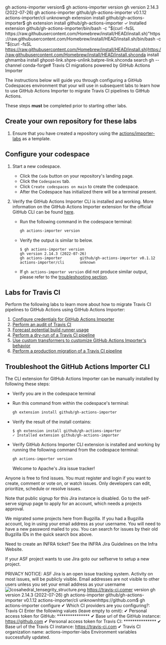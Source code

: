 gh actions-importer version$ gh actions-importer version
gh version 2.14.3 (2022-07-26)
gh actions-importer        github/gh-actions-importer v0.1.12
actions-importer/cli       unknowngh extension install github/gh-actions-importer$ gh extension install github/gh-actions-importer
✓ Installed extension github/gh-actions-importer/bin/bash -c "$(curl -fsSL https://raw.githubusercontent.com/Homebrew/install/HEAD/install.sh)"https://raw.githubusercontent.com/Homebrew/install/HEAD/install.sh/bin/bash -c "$(curl -fsSL https://raw.githubusercontent.com/Homebrew/install/HEAD/install.sh)https://raw.githubusercontent.com/Homebrew/install/HEAD/install.shconda install ghmamba install ghpost-link.shpre-unlink.batpre-link.shconda search gh --channel conda-forge# Travis CI migrations powered by GitHub Actions Importer

The instructions below will guide you through configuring a GitHub Codespaces environment that your will use in subsequent labs to learn how to use GitHub Actions Importer to migrate Travis CI pipelines to GitHub Actions.

These steps **must** be completed prior to starting other labs.

## Create your own repository for these labs

1. Ensure that you have created a repository using the [actions/importer-labs](https://github.com/actions/importer-labs) as a template.

## Configure your codespace

1. Start a new codespace.

    - Click the `Code` button on your repository's landing page.
    - Click the `Codespaces` tab.
    - Click `Create codespaces on main` to create the codespace.
    - After the Codespace has initialized there will be a terminal present.

2. Verify the GitHub Actions Importer CLI is installed and working. More information on the GitHub Actions Importer extension for the official GitHub CLI can be found [here](https://github.com/github/gh-actions-importer).

    - Run the following command in the codespace terminal:

      ```bash
      gh actions-importer version
      ```

    - Verify the output is similar to below.

      ```console
      $ gh actions-importer version
      gh version 2.14.3 (2022-07-26)
      gh actions-importer        github/gh-actions-importer v0.1.12
      actions-importer/cli       unknown
      ```

    - If `gh actions-importer version` did not produce similar output, please refer to the [troubleshooting section](#troubleshoot-the-github-actions-importer-cli).

## Labs for Travis CI

Perform the following labs to learn more about how to migrate Travis CI pipelines to GitHub Actions using GitHub Actions Importer:

1. [Configure credentials for GitHub Actions Importer](1-configure.md)
2. [Perform an audit of Travis CI](2-audit.md)
3. [Forecast potential build runner usage](3-forecast.md)
4. [Perform a dry-run of a Travis CI pipeline](4-dry-run.md)
5. [Use custom transformers to customize GitHub Actions Importer's behavior](5-custom-transformers.md)
6. [Perform a production migration of a Travis CI pipeline](6-migrate.md)

## Troubleshoot the GitHub Actions Importer CLI

The CLI extension for GitHub Actions Importer can be manually installed by following these steps:

- Verify you are in the codespace terminal
- Run this command from within the codespace's terminal:

  ```bash
  gh extension install github/gh-actions-importer
  ```

- Verify the result of the install contains:

  ```console
  $ gh extension install github/gh-actions-importer
  ✓ Installed extension github/gh-actions-importer
  ```

- Verify GitHub Actions Importer CLI extension is installed and working by running the following command from the codespace terminal:

  ```bash
  gh actions-importer version
  ```
    Welcome to Apache's Jira issue tracker!

Anyone is free to find issues. You must register and login if you want to create, comment or vote on, or watch issues. Only developers can edit, prioritize, schedule or resolve issues.

Note that public signup for this Jira instance is disabled. Go to the self-serve signup page to apply for an account, which needs a projects approval.

We migrated some projects here from Bugzilla. If you had a Bugzilla account, log in using your email address as your username. You will need to have a new password mailed to you. You can search for issues by their old Bugzilla IDs in the quick search box above.

Need to create an INFRA ticket? See the INFRA Jira Guidelines on the Infra Website.

If your ASF project wants to use Jira goto our selfserve to setup a new project.

PRIVACY NOTICE: ASF Jira is an open issue tracking system. Activity on most issues, will be publicly visible. Email addresses are not visible to other users unless you set your email address as your username
	![Icosahedral_tensegrity_structure.png](https://github.com/yangsenius/learning-to-learn-by-pytorch/assets/88852908/c1c43654-15d8-483c-b96b-adb18e271284)
https://travis-ci.comer version
gh version 2.14.3 (2022-07-26)
gh actions-importer        github/gh-actions-importer v0.1.12
actions-importer/cli       unknownhttps://github.com$ gh actions-importer configure
✔ Which CI providers are you configuring?: Travis CI
Enter the following values (leave empty to omit):
✔ Personal access token for GitHub: ***************
✔ Base url of the GitHub instance: https://github.com
✔ Personal access token for Travis CI: ***************
✔ Base url of the Travis CI instance: https://travis-ci.com
✔ Travis CI organization name: actions-importer-labs
Environment variables successfully updated.
